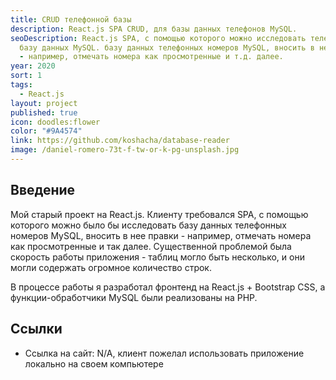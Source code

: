 ```yaml
---
title: CRUD телефонной базы
description: React.js SPA CRUD, для базы данных телефонов MySQL.
seoDescription: React.js SPA, с помощью которого можно исследовать телефонную
  базу данных MySQL. базу данных телефонных номеров MySQL, вносить в нее правки
  - например, отмечать номера как просмотренные и т.д. далее.
year: 2020
sort: 1
tags:
  - React.js
layout: project
published: true
icon: doodles:flower
color: "#9A4574"
link: https://github.com/koshacha/database-reader
image: /daniel-romero-73t-f-tw-or-k-pg-unsplash.jpg
---
```


## Введение

Мой старый проект на React.js. Клиенту требовался SPA, с помощью которого можно было бы исследовать базу данных телефонных номеров MySQL, вносить в нее правки - например, отмечать номера как просмотренные и так далее. Существенной проблемой была скорость работы приложения - таблиц могло быть несколько, и они могли содержать огромное количество строк.

В процессе работы я разработал фронтенд на React.js + Bootstrap CSS, а функции-обработчики MySQL были реализованы на PHP.

## Ссылки

- Ссылка на сайт: N/A, клиент пожелал использовать приложение локально на своем компьютере
